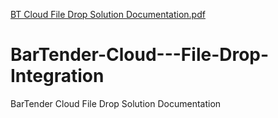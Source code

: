 [BT Cloud File Drop Solution Documentation.pdf](https://github.com/adeannunti/BarTender-Cloud---File-Drop-Integration/files/10036405/BT.Cloud.File.Drop.Solution.Documentation.pdf)
# BarTender-Cloud---File-Drop-Integration
BarTender Cloud File Drop Solution Documentation
